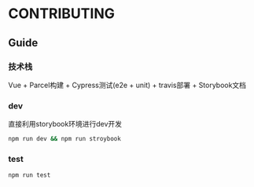 # CONTRIBUTING

## Guide

### 技术栈

Vue + Parcel构建 + Cypress测试(e2e + unit) + travis部署 + Storybook文档

### dev

直接利用storybook环境进行dev开发

```sh
npm run dev && npm run stroybook
```

### test

```sh
npm run test
```
